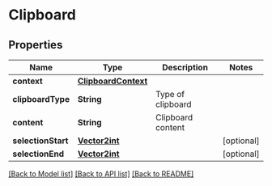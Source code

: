 # Clipboard

## Properties
Name | Type | Description | Notes
------------ | ------------- | ------------- | -------------
**context** | [**ClipboardContext**](ClipboardContext.md) |  | 
**clipboardType** | **String** | Type of clipboard | 
**content** | **String** | Clipboard content | 
**selectionStart** | [**Vector2int**](Vector2int.md) |  | [optional] 
**selectionEnd** | [**Vector2int**](Vector2int.md) |  | [optional] 

[[Back to Model list]](../README.md#documentation-for-models) [[Back to API list]](../README.md#documentation-for-api-endpoints) [[Back to README]](../README.md)


